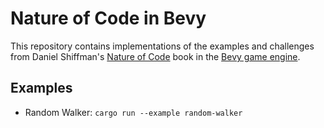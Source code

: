 # Nature of Code in Bevy

This repository contains implementations of the examples and challenges from
Daniel Shiffman's [Nature of Code](https://natureofcode.com/) book in the [Bevy
game engine](https://bevyengine.org/).

## Examples

- Random Walker: `cargo run --example random-walker`

